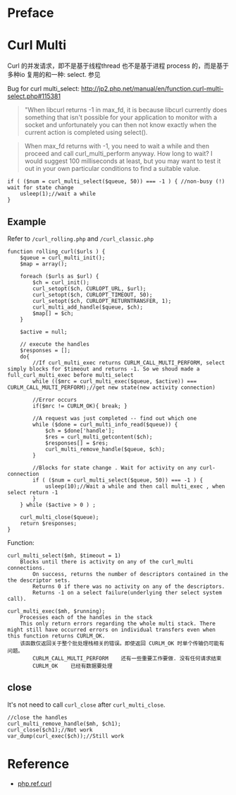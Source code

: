 # Preface

# Curl Multi 
Curl 的并发请求，即不是基于线程thread 也不是基于进程 process 的，而是基于多种io 复用的和一种: select. 参见[](/p/linux-c-socket)

Bug for curl multi_select:
http://jp2.php.net/manual/en/function.curl-multi-select.php#115381

> "When libcurl returns -1 in max_fd, it is because libcurl currently does something that isn't possible for your application to monitor with a socket 
and unfortunately you can then not know exactly when the current action is completed using select(). 

> When max_fd returns with -1, you need to wait a while and then proceed and call curl_multi_perform anyway.
How long to wait? I would suggest 100 milliseconds at least, but you may want to test it out in your own particular conditions to find a suitable value. 


	if ( ($num = curl_multi_select($queue, 50)) === -1 ) { //non-busy (!) wait for state change 
		usleep(1);//wait a while
	}


## Example
Refer to `/curl_rolling.php` and `/curl_classic.php`

	function rolling_curl($urls ) {
		$queue = curl_multi_init();
		$map = array();

		foreach ($urls as $url) {
			$ch = curl_init();
			curl_setopt($ch, CURLOPT_URL, $url);
			curl_setopt($ch, CURLOPT_TIMEOUT, 50);
			curl_setopt($ch, CURLOPT_RETURNTRANSFER, 1);
			curl_multi_add_handle($queue, $ch);
			$map[] = $ch;
		}

		$active = null;

		// execute the handles
		$responses = [];
		do{
			//If curl_multi_exec returns CURLM_CALL_MULTI_PERFORM, select simply blocks for $timeout and returns -1. So we shoud made a full_curl_multi_exec before multi_select
			while (($mrc = curl_multi_exec($queue, $active)) === CURLM_CALL_MULTI_PERFORM);//get new state(new activity connection)

			//Error occurs
			if($mrc != CURLM_OK){ break; }

			//A request was just completed -- find out which one
			while ($done = curl_multi_info_read($queue)) {
				$ch = $done['handle'];
				$res = curl_multi_getcontent($ch);
				$responses[] = $res;
				curl_multi_remove_handle($queue, $ch);
			}

			//Blocks for state change . Wait for activity on any curl-connection
			if ( ($num = curl_multi_select($queue, 50)) === -1 ) { 
				usleep(10);//Wait a while and then call multi_exec , when select return -1
			}
		} while ($active > 0 ) ;

		curl_multi_close($queue);
		return $responses;
	}

Function:

	curl_multi_select($mh, $timeout = 1)
		Blocks until there is activity on any of the curl_multi connections. 
			On success, returns the number of descriptors contained in the the descriptor sets.
			Returns 0 if there was no activity on any of the descriptors.
			Returns -1 on a select failure(underlying ther select system call). 

	curl_multi_exec($mh, $running);
		Processes each of the handles in the stack
		This only return errors regarding the whole multi stack. There might still have occurred errors on individual transfers even when this function returns CURLM_OK.
		该函数仅返回关于整个批处理栈相关的错误。即使返回 CURLM_OK 时单个传输仍可能有问题。
			CURLM_CALL_MULTI_PERFORM	还有一些重要工作要做. 没有任何请求结束
			CURLM_OK	已经有数据要处理

## close
It's not need to call `curl_close` after `curl_multi_close`.

	//close the handles
	curl_multi_remove_handle($mh, $ch1);
	curl_close($ch1);//Not work
	var_dump(curl_exec($ch));//Still work

# Reference
- [php.ref.curl]

[php.ref.curl]: http://php.net/manual/en/ref.curl.php
